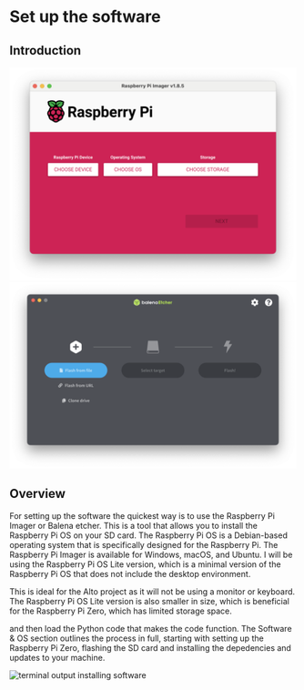 # Set up the software

## Introduction

![rpi-imager-app](/images/rpi-imager-app.png)
![balena-etcher-app](/images/balena-etcher-app.png)
## Overview
For setting up the software the quickest way is to use the Raspberry Pi Imager or Balena etcher. This is a tool that allows you to install the Raspberry Pi OS on your SD card. The Raspberry Pi OS is a Debian-based operating system that is specifically designed for the Raspberry Pi. The Raspberry Pi Imager is available for Windows, macOS, and Ubuntu. I will be using the Raspberry Pi OS Lite version, which is a minimal version of the Raspberry Pi OS that does not include the desktop environment.


 This is ideal for the Alto project as it will not be using a monitor or keyboard. The Raspberry Pi OS Lite version is also smaller in size, which is beneficial for the Raspberry Pi Zero, which has limited storage space.







and then load the Python code that makes the code function. The Software & OS section outlines the process in full, starting with setting up the Raspberry Pi Zero, flashing the SD card and installing the depedencies and updates to your machine.

![terminal output installing software](images/alto-readme-9.gif)
<br>
<br>